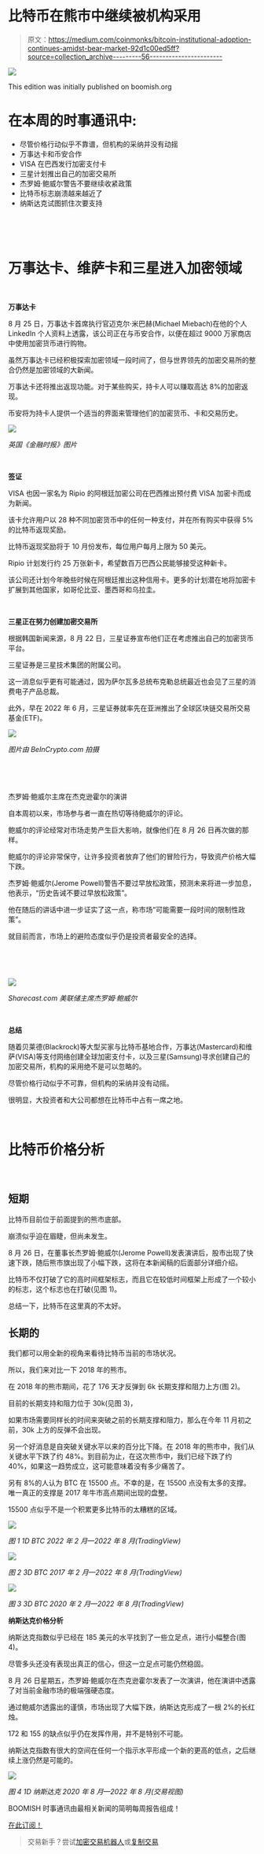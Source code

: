 # 比特币在熊市中继续被机构采用

> 原文：<https://medium.com/coinmonks/bitcoin-institutional-adoption-continues-amidst-bear-market-92d1c00ed5ff?source=collection_archive---------56----------------------->

![](img/afaa2d2e977c4a38e275189ba4f104c2.png)

This edition was initially published on boomish.org

# 在本周的时事通讯中:

*   尽管价格行动似乎不靠谱，但机构的采纳并没有动摇
*   万事达卡和币安合作
*   VISA 在巴西发行加密支付卡
*   三星计划推出自己的加密交易所
*   杰罗姆·鲍威尔警告不要继续收紧政策
*   比特币标志崩溃越来越近了
*   纳斯达克试图抓住次要支持

‍

‍

# 万事达卡、维萨卡和三星进入加密领域

‍

**万事达卡**

8 月 25 日，万事达卡首席执行官迈克尔·米巴赫(Michael Miebach)在他的个人 LinkedIn 个人资料上透露，该公司正在与币安合作，以便在超过 9000 万家商店中使用加密货币进行购物。

虽然万事达卡已经积极探索加密领域一段时间了，但与世界领先的加密交易所的整合仍然是加密领域的大新闻。

万事达卡还将推出返现功能。对于某些购买，持卡人可以赚取高达 8%的加密返现。

币安将为持卡人提供一个适当的界面来管理他们的加密货币、卡和交易历史。

![](img/f9e402a0654fc28e9f9b6b25112904cc.png)

*英国《金融时报》图片*

**‍**

**签证**

VISA 也因一家名为 Ripio 的阿根廷加密公司在巴西推出预付费 VISA 加密卡而成为新闻。

该卡允许用户以 28 种不同加密货币中的任何一种支付，并在所有购买中获得 5%的比特币返现奖励。

比特币返现奖励将于 10 月份发布，每位用户每月上限为 50 美元。

Ripio 计划发行约 25 万张新卡，希望数百万巴西公民能够接受这种新卡。

该公司还计划今年晚些时候在阿根廷推出这种信用卡。更多的计划潜在地将加密卡扩展到其他国家，如哥伦比亚、墨西哥和乌拉圭。

**‍**

**三星正在努力创建加密交易所**

根据韩国新闻来源，8 月 22 日，三星证券宣布他们正在考虑推出自己的加密货币平台。

三星证券是三星技术集团的附属公司。

这一消息似乎更有可能通过，因为萨尔瓦多总统布克勒总统最近也会见了三星的消费电子产品总裁。

此外，早在 2022 年 6 月，三星证券就率先在亚洲推出了全球区块链交易所交易基金(ETF)。

![](img/b7044f93185d2e9ef9cbdf6b23baf104.png)

*图片由 BeInCrypto.com 拍摄*

‍

‍

杰罗姆·鲍威尔主席在杰克逊霍尔的演讲

自本周初以来，市场参与者一直在热切等待鲍威尔的评论。

鲍威尔的评论经常对市场走势产生巨大影响，就像他们在 8 月 26 日再次做的那样。

鲍威尔的评论非常保守，让许多投资者放弃了他们的冒险行为，导致资产价格大幅下跌。

杰罗姆·鲍威尔(Jerome Powell)警告不要过早放松政策，预测未来将进一步加息，他表示，“历史告诫不要过早放松政策”。

他在随后的讲话中进一步证实了这一点，称市场“可能需要一段时间的限制性政策”。

就目前而言，市场上的避险态度似乎仍是投资者最安全的选择。

‍

‍

![](img/e8b4501dd0f5963600cd1307617e9f4d.png)

*Sharecast.com 美联储主席杰罗姆·鲍威尔*

‍

**总结**

随着贝莱德(Blackrock)等大型买家与比特币基地合作，万事达(Mastercard)和维萨(VISA)等支付网络创建全球加密支付卡，以及三星(Samsung)寻求创建自己的加密交易所，机构的采用绝不是可以忽略的。

尽管价格行动似乎不可靠，但机构的采纳并没有动摇。

很明显，大投资者和大公司都想在比特币中占有一席之地。

‍

# 比特币价格分析

‍

## 短期

比特币目前位于前面提到的熊市底部。

崩溃似乎迫在眉睫，但尚未发生。

8 月 26 日，在董事长杰罗姆·鲍威尔(Jerome Powell)发表演讲后，股市出现了快速下跌，随后熊市旗出现了小幅下跌，这将在本新闻稿的后面部分详细介绍。

比特币不仅打破了它的高时间框架标志，而且它在较低时间框架上形成了一个较小的标志，这个标志也在打破(见图 1)。

总结一下，比特币在这里真的不太好。

## 长期的

我们都可以用全新的视角来看待比特币当前的市场状况。

所以，我们来对比一下 2018 年的熊市。

在 2018 年的熊市期间，花了 176 天才反弹到 6k 长期支撑和阻力上方(图 2)。

目前的长期支持和阻力位于 30k(见图 3)，

如果市场需要同样长的时间来突破之前的长期支撑和阻力，那么在今年 11 月初之前，30k 上方的反弹不会出现。

另一个好消息是自突破关键水平以来的百分比下降。在 2018 年的熊市中，我们从关键水平下跌了约 48%。到目前为止，在这次熊市中，我们已经下跌了约 40%，如果这一趋势成立，这可能意味着没有多少痛苦了。

另有 8%的人认为 BTC 在 15500 点。不幸的是，在 15500 点没有太多的支撑。唯一真正的支撑是 2017 年牛市高点期间出现的盘整。

15500 点似乎不是一个积累更多比特币的太糟糕的区域。

![](img/4726a0c56328f0f5b39d9682b80430b9.png)

*图 1 1D BTC 2022 年 2 月—2022 年 8 月(TradingView)*

![](img/ea7137cda5890a16acb84812efdf0ce4.png)

*图 2 3D BTC 2017 年 2 月—2022 年 8 月(TradingView)*

![](img/53996f2adb0204839bc6a52e8c4a3588.png)

*图 3 3D BTC 2020 年 2 月—2022 年 8 月(TradingView)*

**纳斯达克价格分析**

纳斯达克指数似乎已经在 185 美元的水平找到了一些立足点，进行小幅整合(图 4)。

尽管多头还没有表现出真正的信心，但这一立足点可能仍然稳固。

8 月 26 日星期五，杰罗姆·鲍威尔在杰克逊霍尔发表了一次演讲，他在演讲中透露了对当前金融市场的极端强硬态度。

通过鲍威尔透露出的谨慎，市场出现了大幅下跌，纳斯达克形成了一根 2%的长红烛。

172 和 155 的缺点似乎仍在发挥作用，并不是特别不可能。

纳斯达克指数有很大的空间在任何一个指示水平形成一个新的更高的低点，之后继续上涨仍然是可能的。

![](img/8bcdc2370ffe478deb58d8c2b4938c49.png)

*图 4 1D 纳斯达克 2020 年 8 月—2022 年 8 月(交易视图)*

BOOMISH 时事通讯由最相关新闻的简明每周报告组成！

[在此订阅！](https://www.boomish.org/newsletter)

> 交易新手？尝试[加密交易机器人](/coinmonks/crypto-trading-bot-c2ffce8acb2a)或[复制交易](/coinmonks/top-10-crypto-copy-trading-platforms-for-beginners-d0c37c7d698c)